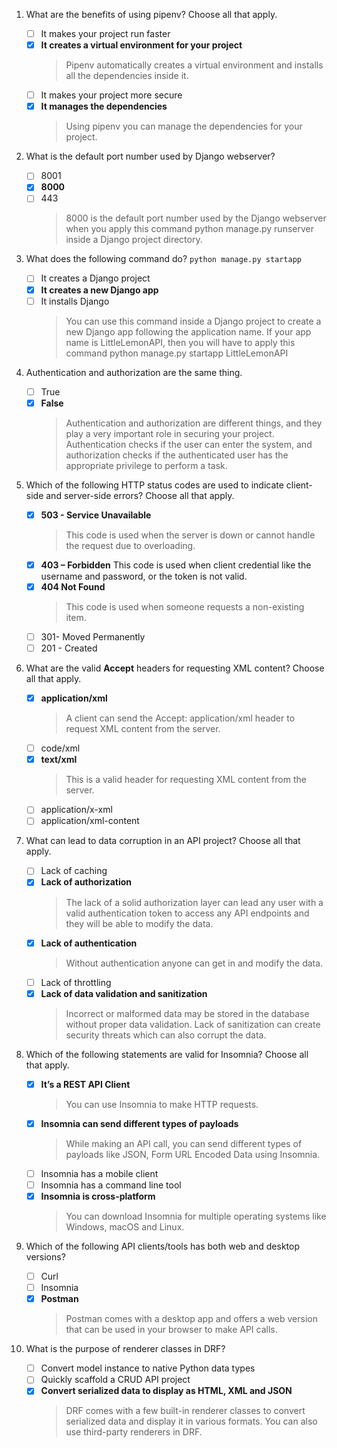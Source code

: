 1. What are the benefits of using pipenv? Choose all that apply.

   - [ ] It makes your project run faster
   - [x] **It creates a virtual environment for your project**
     > Pipenv automatically creates a virtual environment and installs all the dependencies inside it.
   - [ ] It makes your project more secure
   - [x] **It manages the dependencies**
     > Using pipenv you can manage the dependencies for your project.

2. What is the default port number used by Django webserver?

   - [ ] 8001
   - [x] **8000**
   - [ ] 443
     > 8000 is the default port number used by the Django webserver when you apply this command python manage.py runserver inside a Django project directory.

3. What does the following command do?
   `python manage.py startapp`

   - [ ] It creates a Django project
   - [x] **It creates a new Django app**
   - [ ] It installs Django
     > You can use this command inside a Django project to create a new Django app following the application name. If your app name is LittleLemonAPI, then you will have to apply this command python manage.py startapp LittleLemonAPI

4. Authentication and authorization are the same thing.

   - [ ] True
   - [x] **False**
     > Authentication and authorization are different things, and they play a very important role in securing your project. Authentication checks if the user can enter the system, and authorization checks if the authenticated user has the appropriate privilege to perform a task.

5. Which of the following HTTP status codes are used to indicate client-side and server-side errors? Choose all that apply.

   - [x] **503 - Service Unavailable**
     > This code is used when the server is down or cannot handle the request due to overloading.
   - [x] **403 – Forbidden**
         This code is used when client credential like the username and password, or the token is not valid.
   - [x] **404 Not Found**
     > This code is used when someone requests a non-existing item.
   - [ ] 301- Moved Permanently
   - [ ] 201 - Created

6. What are the valid **Accept** headers for requesting XML content? Choose all that apply.

   - [x] **application/xml**
     > A client can send the Accept: application/xml header to request XML content from the server.
   - [ ] code/xml
   - [x] **text/xml**
     > This is a valid header for requesting XML content from the server.
   - [ ] application/x-xml
   - [ ] application/xml-content

7. What can lead to data corruption in an API project? Choose all that apply.

   - [ ] Lack of caching
   - [x] **Lack of authorization**
     > The lack of a solid authorization layer can lead any user with a valid authentication token to access any API endpoints and they will be able to modify the data.
   - [x] **Lack of authentication**
     > Without authentication anyone can get in and modify the data.
   - [ ] Lack of throttling
   - [x] **Lack of data validation and sanitization**
     > Incorrect or malformed data may be stored in the database without proper data validation. Lack of sanitization can create security threats which can also corrupt the data.

8. Which of the following statements are valid for Insomnia? Choose all that apply.

   - [x] **It’s a REST API Client**
     > You can use Insomnia to make HTTP requests.
   - [x] **Insomnia can send different types of payloads**
     > While making an API call, you can send different types of payloads like JSON, Form URL Encoded Data using Insomnia.
   - [ ] Insomnia has a mobile client
   - [ ] Insomnia has a command line tool
   - [x] **Insomnia is cross-platform**
     > You can download Insomnia for multiple operating systems like Windows, macOS and Linux.

9. Which of the following API clients/tools has both web and desktop versions?

   - [ ] Curl
   - [ ] Insomnia
   - [x] **Postman**
     > Postman comes with a desktop app and offers a web version that can be used in your browser to make API calls.

10. What is the purpose of renderer classes in DRF?

    - [ ] Convert model instance to native Python data types
    - [ ] Quickly scaffold a CRUD API project
    - [x] **Convert serialized data to display as HTML, XML and JSON**
      > DRF comes with a few built-in renderer classes to convert serialized data and display it in various formats. You can also use third-party renderers in DRF.
